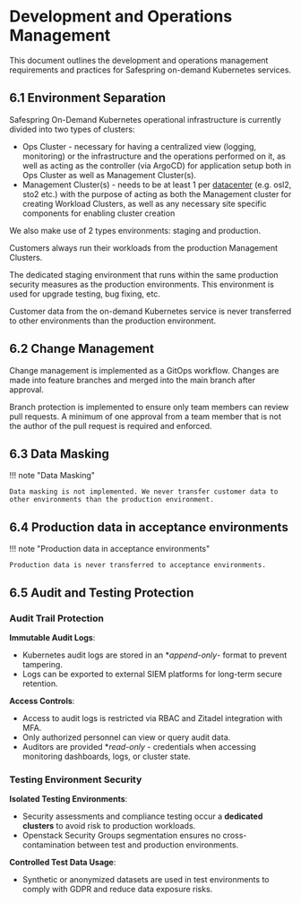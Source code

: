 # Development and Operations Management

This document outlines the development and operations management requirements and practices for Safespring on-demand Kubernetes services.

## 6.1 Environment Separation

Safespring On-Demand Kubernetes operational infrastructure is currently divided into two types of clusters:

- Ops Cluster - necessary for having a centralized view (logging, monitoring) or the infrastructure and the operations performed on it, as well as acting as the controller (via ArgoCD) for application setup both in Ops Cluster as well as Management Cluster(s).
- Management Cluster(s) - needs to be at least 1 per [datacenter](../../index.md#services) (e.g. osl2, sto2 etc.) with the purpose of acting as both the Management cluster for creating Workload Clusters, as well as any necessary site specific components for enabling cluster creation

We also make use of 2 types environments: staging and production.

Customers always run their workloads from the production Management Clusters.

The dedicated staging environment that runs within the same production security measures as the production environments. This environment is used for upgrade testing, bug fixing, etc.

Customer data from the on-demand Kubernetes service is never transferred to other environments than the production environment.

## 6.2 Change Management

Change management is implemented as a GitOps workflow. Changes are made into feature branches and merged into the main branch after approval.

Branch protection is implemented to ensure only team members can review pull requests. A minimum of one approval from a team member that is not the author of the pull request is required and enforced.

## 6.3 Data Masking

!!! note "Data Masking"

    Data masking is not implemented. We never transfer customer data to other environments than the production environment.

## 6.4 Production data in acceptance environments

!!! note "Production data in acceptance environments"

    Production data is never transferred to acceptance environments.

## 6.5 Audit and Testing Protection

### Audit Trail Protection

**Immutable Audit Logs**:

* Kubernetes audit logs are stored in an **append-only*- format to prevent tampering.
* Logs can be exported to external SIEM platforms for long-term secure retention.

**Access Controls**:

* Access to audit logs is restricted via RBAC and Zitadel integration with MFA.
* Only authorized personnel can view or query audit data.
* Auditors are provided **read-only* - credentials when accessing monitoring dashboards, logs, or cluster state.

### Testing Environment Security

**Isolated Testing Environments**:

* Security assessments and compliance testing occur a **dedicated clusters** to avoid risk to production workloads.
* Openstack Security Groups segmentation ensures no cross-contamination between test and production environments.

**Controlled Test Data Usage**:

* Synthetic or anonymized datasets are used in test environments to comply with GDPR and reduce data exposure risks.
